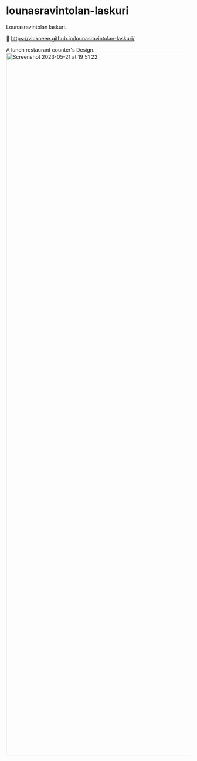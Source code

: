 # lounasravintolan-laskuri

Lounasravintolan laskuri.

🔗 https://vickneee.github.io/lounasravintolan-laskuri/

A lunch restaurant counter's Design.
<img width="1915" alt="Screenshot 2023-05-21 at 19 51 22" src="https://github.com/vickneee/lounasravintolan-laskuri/assets/93821265/92b9f583-8042-4ae4-898c-50760e68c517">
